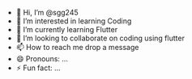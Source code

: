 - 👋 Hi, I’m @sgg245
- 👀 I’m interested in learning Coding
- 🌱 I’m currently learning Flutter
- 💞️ I’m looking to collaborate on coding using flutter
- 📫 How to reach me drop a message
- 😄 Pronouns: ...
- ⚡ Fun fact: ...

<!---
sgg245/sgg245 is a ✨ special ✨ repository because its `README.md` (this file) appears on your GitHub profile.
You can click the Preview link to take a look at your changes.
--->
